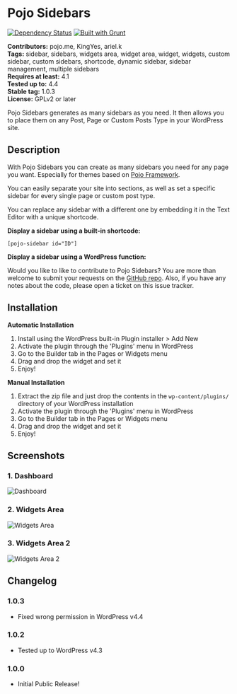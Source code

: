 # Pojo Sidebars #
[![Dependency Status](https://david-dm.org/pojome/pojo-sidebars/dev-status.svg)](https://david-dm.org/pojome/pojo-sidebars#info=devDependencies) [![Built with Grunt](https://cdn.gruntjs.com/builtwith.png)](http://gruntjs.com/)

**Contributors:** pojo.me, KingYes, ariel.k  
**Tags:** sidebar, sidebars, widgets area, widget area, widget, widgets, custom sidebar, custom sidebars, shortcode, dynamic sidebar, sidebar management, multiple sidebars  
**Requires at least:** 4.1  
**Tested up to:** 4.4  
**Stable tag:** 1.0.3  
**License:** GPLv2 or later  

Pojo Sidebars generates as many sidebars as you need. It then allows you to place them on any Post, Page or Custom Posts Type in your WordPress site.

## Description ##

With Pojo Sidebars you can create as many sidebars you need for any page you want. Especially for themes based on [Pojo Framework](http://pojo.me/?utm_source=wp-repo&utm_medium=link&utm_campaign=sidebars).

You can easily separate your site into sections, as well as set  a specific sidebar for every single page or custom post type.

You can replace any sidebar with a different one by embedding it in the Text Editor with a unique shortcode.

<strong>Display a sidebar using a built-in shortcode:</strong>

<code>[pojo-sidebar id="ID"]</code>

<strong>Display a sidebar using a WordPress function:</strong>

<code><?php dynamic_sidebar( 'pojo-sidebar-ID' ); ?></code>

Would you like to like to contribute to Pojo Sidebars? You are more than welcome to submit your requests on the [GitHub repo](https://github.com/pojome/pojo-sidebars/). Also, if you have any notes about the code, please open a ticket on this issue tracker.

## Installation ##

<strong>Automatic Installation</strong>

1. Install using the WordPress built-in Plugin installer > Add New
1. Activate the plugin through the 'Plugins' menu in WordPress
1. Go to the Builder tab in the Pages or Widgets menu
1. Drag and drop the widget and set it
1. Enjoy!

<strong>Manual Installation</strong>

1. Extract the zip file and just drop the contents in the <code>wp-content/plugins/</code> directory of your WordPress installation
1. Activate the plugin through the 'Plugins' menu in WordPress
1. Go to the Builder tab in the Pages or Widgets menu
1. Drag and drop the widget and set it
1. Enjoy!

## Screenshots ##

### 1. Dashboard ###
![Dashboard](http://s.wordpress.org/extend/plugins/pojo-sidebars/screenshot-1.png)

### 2. Widgets Area ###
![Widgets Area](http://s.wordpress.org/extend/plugins/pojo-sidebars/screenshot-2.png)

### 3. Widgets Area 2 ###
![Widgets Area 2](http://s.wordpress.org/extend/plugins/pojo-sidebars/screenshot-3.png)


## Changelog ##

### 1.0.3 ###
* Fixed wrong permission in WordPress v4.4

### 1.0.2 ###
* Tested up to WordPress v4.3

### 1.0.0 ###
* Initial Public Release!